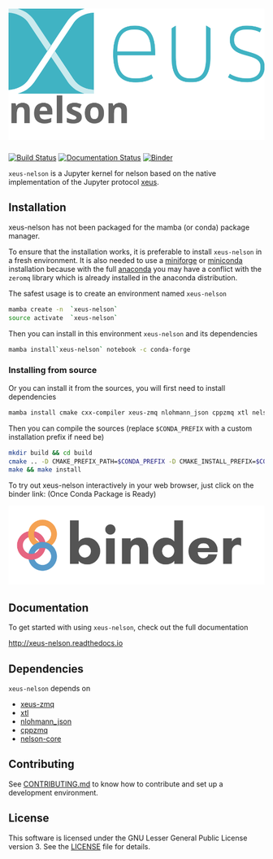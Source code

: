 # ![xeus-nelson](docs/source/xeus-logo.svg)

[![Build Status](https://github.com/jupyter-xeus/xeus-nelson/actions/workflows/main.yml/badge.svg)](https://github.com/jupyter-xeus/xeus-nelson/actions/workflows/main.yml)
[![Documentation Status](http://readthedocs.org/projects/xeus-nelson/badge/?version=latest)](https://xeus-nelson.readthedocs.io/en/latest/?badge=latest)
[![Binder](https://mybinder.org/badge_logo.svg)](https://mybinder.org/v2/gh/jupyter-xeus/xeus-nelson/main?urlpath=/lab/tree/notebooks/xeus-nelson.ipynb)

`xeus-nelson` is a Jupyter kernel for nelson based on the native implementation of the
Jupyter protocol [xeus](https://github.com/jupyter-xeus/xeus).

## Installation

xeus-nelson has not been packaged for the mamba (or conda) package manager.

To ensure that the installation works, it is preferable to install `xeus-nelson` in a
fresh environment. It is also needed to use a
[miniforge](https://github.com/conda-forge/miniforge#mambaforge) or
[miniconda](https://conda.io/miniconda.html) installation because with the full
[anaconda](https://www.anaconda.com/) you may have a conflict with the `zeromq` library
which is already installed in the anaconda distribution.

The safest usage is to create an environment named `xeus-nelson`

```bash
mamba create -n  `xeus-nelson`
source activate  `xeus-nelson`
```

Then you can install in this environment `xeus-nelson` and its dependencies

```bash
mamba install`xeus-nelson` notebook -c conda-forge
```

### Installing from source

Or you can install it from the sources, you will first need to install dependencies

```bash
mamba install cmake cxx-compiler xeus-zmq nlohmann_json cppzmq xtl nelson-core jupyterlab -c conda-forge
```

Then you can compile the sources (replace `$CONDA_PREFIX` with a custom installation
prefix if need be)

```bash
mkdir build && cd build
cmake .. -D CMAKE_PREFIX_PATH=$CONDA_PREFIX -D CMAKE_INSTALL_PREFIX=$CONDA_PREFIX -D CMAKE_INSTALL_LIBDIR=lib
make && make install
```

To try out xeus-nelson interactively in your web browser, just click on the binder link:
(Once Conda Package is Ready)

[![Binder](binder-logo.svg)](https://mybinder.org/v2/gh/jupyter-xeus/xeus-nelson/main?urlpath=/lab/tree/notebooks/xeus-nelson.ipynb)

## Documentation

To get started with using `xeus-nelson`, check out the full documentation

http://xeus-nelson.readthedocs.io

## Dependencies

`xeus-nelson` depends on

- [xeus-zmq](https://github.com/jupyter-xeus/xeus-zmq)
- [xtl](https://github.com/xtensor-stack/xtl)
- [nlohmann_json](https://github.com/nlohmann/json)
- [cppzmq](https://github.com/zeromq/cppzmq)
- [nelson-core](https://github.com/Nelson-numerical-software/nelson-minimalist-core)

## Contributing

See [CONTRIBUTING.md](./CONTRIBUTING.md) to know how to contribute and set up a
development environment.

## License

This software is licensed under the GNU Lesser General Public License version 3. See the [LICENSE](LICENSE)
file for details.
